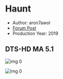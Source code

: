 # Haunt

* Author: aron7awol
* [Forum Post](https://www.avsforum.com/threads/bass-eq-for-filtered-movies.2995212/post-59429554)
* Production Year: 2019

## DTS-HD MA 5.1

![img 0](https://i.imgur.com/P0KsTYq.jpg)

![img 0](https://i.imgur.com/u1YQokw.png)

